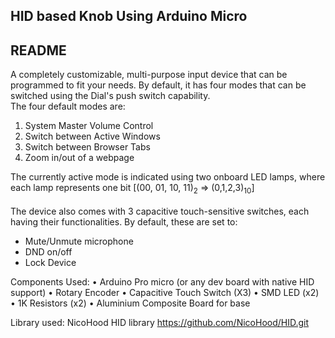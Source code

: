 ## HID based Knob Using Arduino Micro ##
## README ##
A completely customizable, multi-purpose input device that can be programmed to fit your needs. By default, it has four modes that can be switched using the Dial's push switch capability.<br/>
The four default modes are:
<ol>
  <li>System Master Volume Control</li>
  <li>Switch between Active Windows</li>
  <li>Switch between Browser Tabs</li>
  <li>Zoom in/out of a webpage</li>
</ol>
The currently active mode is indicated using two onboard LED lamps, where each lamp represents one bit [(00, 01, 10, 11)<sub>2</sub> => (0,1,2,3)<sub>10</sub>] <br/> 
<br/>
The device also comes with 3 capacitive touch-sensitive switches, each having their functionalities. By default, these are set to:
<ul>
  <li>Mute/Unmute microphone</li>
  <li>DND on/off</li>
  <li>Lock Device</li>
</ul>



Components Used:
•	Arduino Pro micro (or any dev board with native HID support)
•	Rotary Encoder
•	Capacitive Touch Switch (X3)
•	SMD LED (x2)
•	1K Resistors (x2)
•	Aluminium Composite Board for base

Library used:
NicoHood HID library
https://github.com/NicoHood/HID.git

